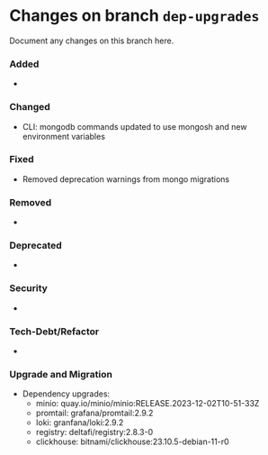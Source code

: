 # Changes on branch `dep-upgrades`
Document any changes on this branch here.
### Added
- 

### Changed
- CLI: mongodb commands updated to use mongosh and new environment variables

### Fixed
- Removed deprecation warnings from mongo migrations

### Removed
- 

### Deprecated
- 

### Security
- 

### Tech-Debt/Refactor
- 

### Upgrade and Migration
- Dependency upgrades:
  - minio: quay.io/minio/minio:RELEASE.2023-12-02T10-51-33Z
  - promtail: grafana/promtail:2.9.2
  - loki: granfana/loki:2.9.2
  - registry: deltafi/registry:2.8.3-0
  - clickhouse: bitnami/clickhouse:23.10.5-debian-11-r0
